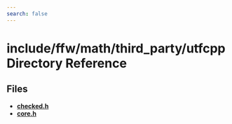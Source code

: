 ```yaml
---
search: false
---
```


# include/ffw/math/third\_party/utfcpp Directory Reference

## Files

* **[checked.h](checked_8h.md)**
* **[core.h](core_8h.md)**
